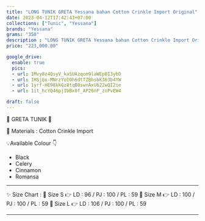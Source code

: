 ```yaml
---
title: "LONG TUNIK GRETA Yessana bahan Cotton Crinkle Import Original"
date: 2023-04-12T17:42:43+07:00
collections: ["Tunic", "Yessana"]
brands: "Yessana"
grams: "350"
description : "LONG TUNIK GRETA Yessana bahan Cotton Crinkle Import Original"
price: "223,000.00"

google_drive:
  enable: true
  pics:
  - url: 1Mvy8z4QsyV_kaSUAzqom9laWEpBI3ybD
  - url: 1HSjGx-MNrzYoIOh6dtTZBhsbK363b4YW
  - url: 1yrf-HE98kkGz8tqB0swnAxUb22wQI2ie
  - url: 1it_hcYQ46pjIbBx0f_AP26nF_znPvEW4

draft: false
---
```


🌸 GRETA TUNIK 🌸

💎 Materials : Cotton Crinkle Import

💡Available Colour 👇
- Black
- Celery
- Cinnamon
- Romansa
____________

✨ Size Chart :
🍭 Size S 👉 LD : 96 / PJ : 100 / PL : 59
🍭 Size M 👉 LD : 100 / PJ : 100 / PL : 59
🍭 Size L 👉 LD : 106 / PJ : 100 / PL : 59

----        
